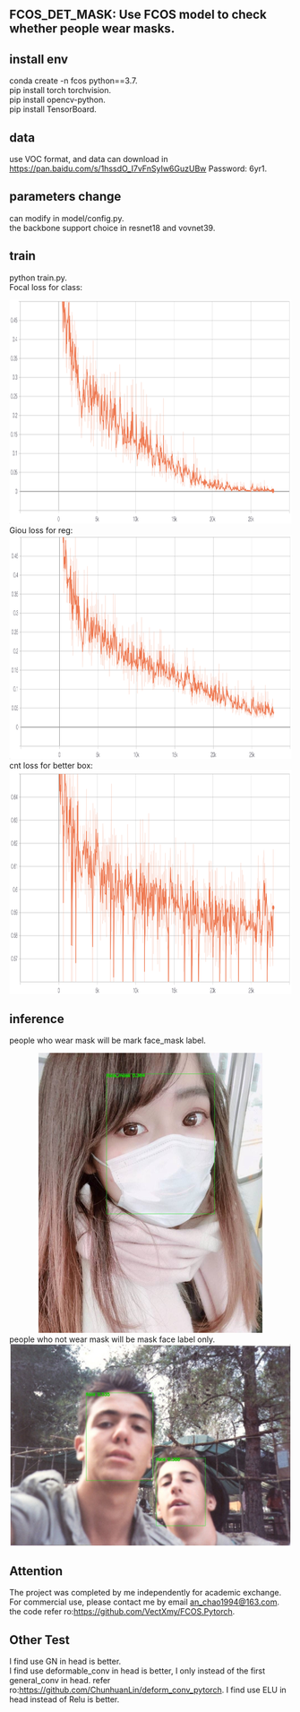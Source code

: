 ## FCOS_DET_MASK: Use FCOS model to check whether people wear masks.

## install env
conda create -n fcos python==3.7.   
pip install torch torchvision.   
pip install opencv-python.   
pip install TensorBoard.   

## data
use VOC format, and data can download in https://pan.baidu.com/s/1hssdO_I7vFnSyIw6GuzUBw  Password: 6yr1. 
## parameters change
can modify in model/config.py.     
the backbone support choice in resnet18 and vovnet39.   
## train 
python train.py.  
Focal loss for class:  
<div align=center><img src="https://github.com/2anchao/FCOS_DET_MASK/blob/master/show/focal_loss.png" width="800" height="400" /></div>
Giou loss for reg:  
<div align=center><img src="https://github.com/2anchao/FCOS_DET_MASK/blob/master/show/Giou Loss.png" width="800" height="400" /></div>
cnt loss for better box:  
<div align=center><img src="https://github.com/2anchao/FCOS_DET_MASK/blob/master/show/cntLoss.png" width="800" height="400" /></div>

## inference 
people who wear mask will be mark face_mask label.   
<div align=center><img src="https://github.com/2anchao/FCOS_DET_MASK/blob/master/show/img2.jpg" width="400" height="500" /></div>
people who not wear mask will be mask face label only.   
<div align=center><img src="https://github.com/2anchao/FCOS_DET_MASK/blob/master/show/7c24ab1d2ddbdf65.jpg" width="500" height="360" /></div>

## Attention
The project was completed by me independently for academic exchange. For commercial use, please contact me by email an_chao1994@163.com.  
the code refer ro:https://github.com/VectXmy/FCOS.Pytorch. 

## Other Test
I find use GN in head is better.  
I find use deformable_conv in head is better, I only instead of the first general_conv in head.  refer ro:https://github.com/ChunhuanLin/deform_conv_pytorch. 
I find use ELU in head instead of Relu is better.  
